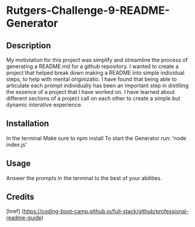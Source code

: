 # Rutgers-Challenge-9-README-Generator
## Description


My motiviation for this project was simplify and streamline the process of generating a README.md for a github repository. I wanted to create a project that helped break down making a README into simple individual steps, to help with mental originizatio. I have found that being able to articulate each prompt individually has been an important step in distilling the essence of a project that I have worked on. I have learned about different sections of a project call on each other to create a simple but dynamic interative experience. 

## Installation
In the terminal
Make sure to npm install 
To start the Generator run: 'node index.js'

## Usage

Answer the prompts in the terminal to the best of your abilities.

## Credits
[href] (https://coding-boot-camp.github.io/full-stack/github/professional-readme-guide)